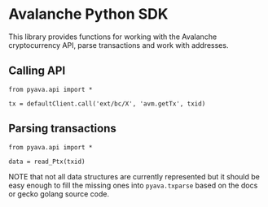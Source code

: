 # Avalanche Python SDK

This library provides functions for working with the Avalanche cryptocurrency API, parse transactions and work with addresses.

## Calling API

```
from pyava.api import *

tx = defaultClient.call('ext/bc/X', 'avm.getTx', txid)
```

## Parsing transactions

```
from pyava.api import *

data = read_Ptx(txid)
```

NOTE that not all data structures are currently represented but it should be easy enough to fill the missing ones into `pyava.txparse`
based on the docs or gecko golang source code.
